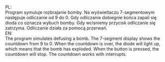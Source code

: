 PL:</br>
Program symuluje rozbrajanie bomby. Na wyświetlaczu 7-segmentowym następuje odliczanie od 9 do 0. Gdy odliczanie dobiegnie końca zapali się dioda co oznacza wybuch bomby. Gdy wcisniemy przycisk odliczanie się zatrzyma. Odliczanie działa za pomocą przerwań.</br>
EN:</br>
The program simulates defusing a bomb. The 7-segment display shows the countdown from 9 to 0. When the countdown is over, the diode will light up, which means that the bomb has exploded. When the button is pressed, the countdown will stop. The countdown works with interrupts.
